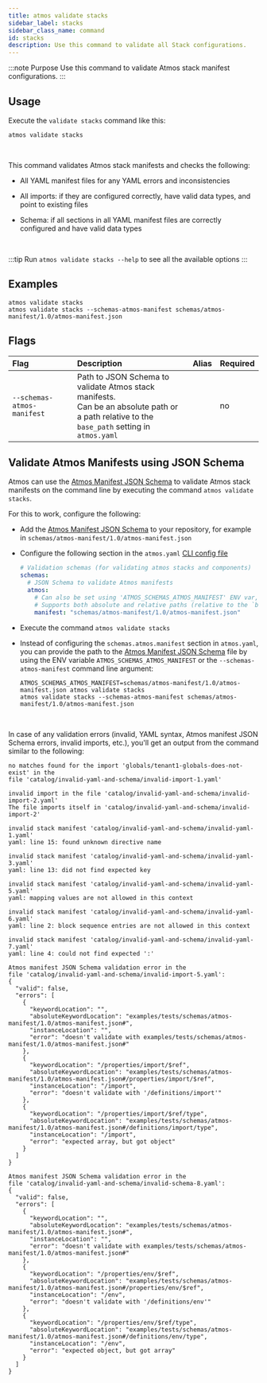 ```yaml
---
title: atmos validate stacks
sidebar_label: stacks
sidebar_class_name: command
id: stacks
description: Use this command to validate all Stack configurations.
---
```


:::note Purpose
Use this command to validate Atmos stack manifest configurations.
:::

## Usage

Execute the `validate stacks` command like this:

```shell
atmos validate stacks
```

<br/>

This command validates Atmos stack manifests and checks the following:

- All YAML manifest files for any YAML errors and inconsistencies

- All imports: if they are configured correctly, have valid data types, and point to existing files

- Schema: if all sections in all YAML manifest files are correctly configured and have valid data types

<br/>

:::tip
Run `atmos validate stacks --help` to see all the available options
:::

## Examples

```shell
atmos validate stacks
atmos validate stacks --schemas-atmos-manifest schemas/atmos-manifest/1.0/atmos-manifest.json
```

## Flags

| Flag                       | Description                                                                                                                                           | Alias | Required |
|:---------------------------|:------------------------------------------------------------------------------------------------------------------------------------------------------|:------|:---------|
| `--schemas-atmos-manifest` | Path to JSON Schema to validate Atmos stack manifests.<br/>Can be an absolute path or <br/>a path relative to the `base_path` setting in `atmos.yaml` |       | no       |

## Validate Atmos Manifests using JSON Schema

Atmos can use the [Atmos Manifest JSON Schema](pathname://../../../schemas/atmos-manifest/1.0/atmos-manifest.json) to validate Atmos stack manifests
on the command line by executing the command `atmos validate stacks`.

For this to work, configure the following:

- Add the [Atmos Manifest JSON Schema](pathname://../../../schemas/atmos-manifest/1.0/atmos-manifest.json) to your repository, for example
  in  `schemas/atmos-manifest/1.0/atmos-manifest.json`

- Configure the following section in the `atmos.yaml` [CLI config file](/cli/configuration)

  ```yaml title="atmos.yaml"
  # Validation schemas (for validating atmos stacks and components)
  schemas:
    # JSON Schema to validate Atmos manifests
    atmos:
      # Can also be set using 'ATMOS_SCHEMAS_ATMOS_MANIFEST' ENV var, or '--schemas-atmos-manifest' command-line arguments
      # Supports both absolute and relative paths (relative to the `base_path` setting in `atmos.yaml`)
      manifest: "schemas/atmos-manifest/1.0/atmos-manifest.json"
  ```

- Execute the command `atmos validate stacks`

- Instead of configuring the `schemas.atmos.manifest` section in `atmos.yaml`, you can provide the path to
  the [Atmos Manifest JSON Schema](pathname://../../../schemas/atmos-manifest/1.0/atmos-manifest.json) file by using the ENV variable `ATMOS_SCHEMAS_ATMOS_MANIFEST`
  or the
  `--schemas-atmos-manifest` command line argument:

  ```shell
  ATMOS_SCHEMAS_ATMOS_MANIFEST=schemas/atmos-manifest/1.0/atmos-manifest.json atmos validate stacks
  atmos validate stacks --schemas-atmos-manifest schemas/atmos-manifest/1.0/atmos-manifest.json
  ```

<br/>

In case of any validation errors (invalid, YAML syntax, Atmos manifest JSON Schema errors, invalid imports, etc.), you'll get an output from the
command similar to the following:

```console
no matches found for the import 'globals/tenant1-globals-does-not-exist' in the 
file 'catalog/invalid-yaml-and-schema/invalid-import-1.yaml'

invalid import in the file 'catalog/invalid-yaml-and-schema/invalid-import-2.yaml'
The file imports itself in 'catalog/invalid-yaml-and-schema/invalid-import-2'

invalid stack manifest 'catalog/invalid-yaml-and-schema/invalid-yaml-1.yaml'
yaml: line 15: found unknown directive name

invalid stack manifest 'catalog/invalid-yaml-and-schema/invalid-yaml-3.yaml'
yaml: line 13: did not find expected key

invalid stack manifest 'catalog/invalid-yaml-and-schema/invalid-yaml-5.yaml'
yaml: mapping values are not allowed in this context

invalid stack manifest 'catalog/invalid-yaml-and-schema/invalid-yaml-6.yaml'
yaml: line 2: block sequence entries are not allowed in this context

invalid stack manifest 'catalog/invalid-yaml-and-schema/invalid-yaml-7.yaml'
yaml: line 4: could not find expected ':'

Atmos manifest JSON Schema validation error in the 
file 'catalog/invalid-yaml-and-schema/invalid-import-5.yaml':
{
  "valid": false,
  "errors": [
    {
      "keywordLocation": "",
      "absoluteKeywordLocation": "examples/tests/schemas/atmos-manifest/1.0/atmos-manifest.json#",
      "instanceLocation": "",
      "error": "doesn't validate with examples/tests/schemas/atmos-manifest/1.0/atmos-manifest.json#"
    },
    {
      "keywordLocation": "/properties/import/$ref",
      "absoluteKeywordLocation": "examples/tests/schemas/atmos-manifest/1.0/atmos-manifest.json#/properties/import/$ref",
      "instanceLocation": "/import",
      "error": "doesn't validate with '/definitions/import'"
    },
    {
      "keywordLocation": "/properties/import/$ref/type",
      "absoluteKeywordLocation": "examples/tests/schemas/atmos-manifest/1.0/atmos-manifest.json#/definitions/import/type",
      "instanceLocation": "/import",
      "error": "expected array, but got object"
    }
  ]
}

Atmos manifest JSON Schema validation error in the 
file 'catalog/invalid-yaml-and-schema/invalid-schema-8.yaml':
{
  "valid": false,
  "errors": [
    {
      "keywordLocation": "",
      "absoluteKeywordLocation": "examples/tests/schemas/atmos-manifest/1.0/atmos-manifest.json#",
      "instanceLocation": "",
      "error": "doesn't validate with examples/tests/schemas/atmos-manifest/1.0/atmos-manifest.json#"
    },
    {
      "keywordLocation": "/properties/env/$ref",
      "absoluteKeywordLocation": "examples/tests/schemas/atmos-manifest/1.0/atmos-manifest.json#/properties/env/$ref",
      "instanceLocation": "/env",
      "error": "doesn't validate with '/definitions/env'"
    },
    {
      "keywordLocation": "/properties/env/$ref/type",
      "absoluteKeywordLocation": "examples/tests/schemas/atmos-manifest/1.0/atmos-manifest.json#/definitions/env/type",
      "instanceLocation": "/env",
      "error": "expected object, but got array"
    }
  ]
}
```
